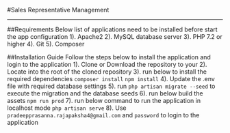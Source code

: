 #Sales Representative Management
________________________________________________________________________________

##Requirements
	Below list of applications need to be installed before start the app configuration
		1). Apache2
		2). MySQL database server
		3). PHP 7.2 or higher
		4). Git
		5). Composer

##Installation Guide
	Follow the steps below to install the application and login to the application
		1). Clone or Download the repository to your 
		2). Locate into the root of the cloned repository 
		3). run below to install the required dependencies
			`composer install`
			`npm install`
		4). Update the .env file with required database settings
		5). run `php artisan migrate --seed` to execute the migration and the database seeds
		6). run below build the assets 
			`npm run prod`
		7). run below command to run the application in localhost mode
			`php artisan serve`
		8). Use `pradeepprasanna.rajapaksha4@gmail.com` and `password` to login to the application